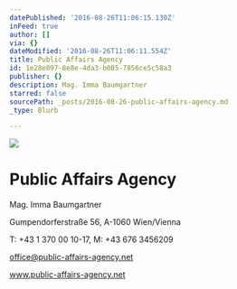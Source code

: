 ```yaml
---
datePublished: '2016-08-26T11:06:15.130Z'
inFeed: true
author: []
via: {}
dateModified: '2016-08-26T11:06:11.554Z'
title: Public Affairs Agency
id: 1e28e097-8e8e-4da3-b085-7856ce5c58a3
publisher: {}
description: Mag. Imma Baumgartner
starred: false
sourcePath: _posts/2016-08-26-public-affairs-agency.md
_type: Blurb

---
```

![](https://the-grid-user-content.s3-us-west-2.amazonaws.com/adbe2111-f118-4406-bb18-12cc2d72a0b2.jpg)

# Public Affairs Agency

Mag. Imma Baumgartner

Gumpendorferstraße 56, A-1060 Wien/Vienna

T: +43 1 370 00 10-17, M: +43 676 3456209

office@public-affairs-agency.net

www.public-affairs-agency.net
